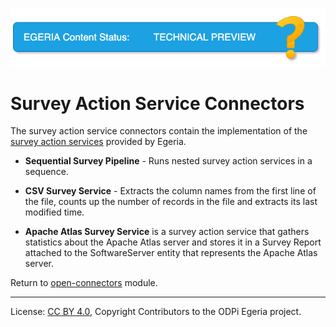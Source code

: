 <!-- SPDX-License-Identifier: CC-BY-4.0 -->
<!-- Copyright Contributors to the ODPi Egeria project 2019. -->

![TechPreview](../../../../images/egeria-content-status-tech-preview.png#pagewidth)

# Survey Action Service Connectors

The survey action service connectors contain the implementation of the
[survey action services](https://egeria-project.org/concepts/survey-action-service)
provided by Egeria.

* **Sequential Survey Pipeline** - Runs nested survey action services in a sequence.
  
* **CSV Survey Service** - Extracts the column names from the first line of the file, counts up the number of records in the file
  and extracts its last modified time.

* **Apache Atlas Survey Service** is a survey action service that gathers statistics about the
  Apache Atlas server and stores it in a Survey Report attached to the SoftwareServer entity
  that represents the Apache Atlas server.


Return to [open-connectors](..) module.

----
License: [CC BY 4.0](https://creativecommons.org/licenses/by/4.0/),
Copyright Contributors to the ODPi Egeria project.